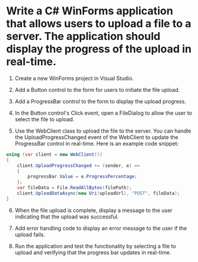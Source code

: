 # Write a C# WinForms application that allows users to upload a file to a server. The application should display the progress of the upload in real-time.

1. Create a new WinForms project in Visual Studio.

2. Add a Button control to the form for users to initiate the file upload.

3. Add a ProgressBar control to the form to display the upload progress.

4. In the Button control's Click event, open a FileDialog to allow the user to select the file to upload.

5. Use the WebClient class to upload the file to the server. You can handle the UploadProgressChanged event of the WebClient to update the ProgressBar control in real-time. Here is an example code snippet:

```csharp
using (var client = new WebClient())
{
    client.UploadProgressChanged += (sender, e) =>
    {
        progressBar.Value = e.ProgressPercentage;
    };
    var fileData = File.ReadAllBytes(filePath);
    client.UploadDataAsync(new Uri(uploadUrl), "POST", fileData);
}
```

6. When the file upload is complete, display a message to the user indicating that the upload was successful.

7. Add error handling code to display an error message to the user if the upload fails.

8. Run the application and test the functionality by selecting a file to upload and verifying that the progress bar updates in real-time.
